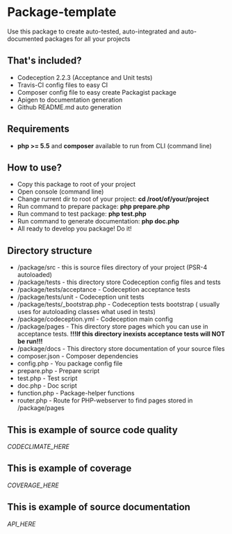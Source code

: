     
# Package-template

Use this package to create auto-tested, auto-integrated and auto-documented packages for all your projects

## That's included?

* Codeception 2.2.3 (Acceptance and Unit tests)
* Travis-CI config files to easy CI
* Composer config file to easy create Packagist package
* Apigen to documentation generation
* Github README.md auto generation

## Requirements

* **php >= 5.5** and **composer** available to run from CLI (command line)

## How to use?

* Copy this package to root of your project
* Open console (command line) 
* Change rurrent dir to root of your project: **cd /root/of/your/project**
* Run command to prepare package: **php prepare.php**
* Run command to test package: **php test.php**
* Run command to generate documentation: **php doc.php**
* All ready to develop you package! Do it!

## Directory structure

* /package/src - this is source files directory of your project (PSR-4 autoloaded)
* /package/tests - this directory store Codeception config files and tests
* /package/tests/acceptance - Codeception acceptance tests
* /package/tests/unit - Codeception unit tests
* /package/tests/_bootstrap.php - Codeception tests bootstrap ( usually uses for autoloading classes what used in tests)
* /package/codeception.yml - Codeception main config
* /package/pages - This directory store pages which you can use in acceptance tests. **!!!If this directory inexists acceptance tests will NOT be run!!!**
* /package/docs - This directory store documentation of your source files 
* composer.json - Composer dependencies 
* config.php - You package config file 
* prepare.php - Prepare script 
* test.php - Test script 
* doc.php - Doc script 
* function.php - Package-helper functions
* router.php - Route for PHP-webserver to find pages stored in /package/pages

## This is example of source code quality

_CODECLIMATE_HERE_

## This is example of coverage

_COVERAGE_HERE_

## This is example of source documentation

_API_HERE_
